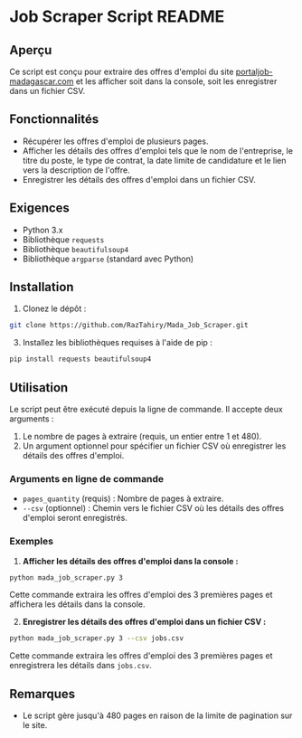 # Job Scraper Script README

## Aperçu

Ce script est conçu pour extraire des offres d'emploi du site [portaljob-madagascar.com](https://www.portaljob-madagascar.com) et les afficher soit dans la console, soit les enregistrer dans un fichier CSV.

## Fonctionnalités

- Récupérer les offres d'emploi de plusieurs pages.
- Afficher les détails des offres d'emploi tels que le nom de l'entreprise, le titre du poste, le type de contrat, la date limite de candidature et le lien vers la description de l'offre.
- Enregistrer les détails des offres d'emploi dans un fichier CSV.

## Exigences

- Python 3.x
- Bibliothèque `requests`
- Bibliothèque `beautifulsoup4`
- Bibliothèque `argparse` (standard avec Python)

## Installation

1. Clonez le dépôt :

```bash
git clone https://github.com/RazTahiry/Mada_Job_Scraper.git
```

3. Installez les bibliothèques requises à l'aide de pip :

```bash
pip install requests beautifulsoup4
```

## Utilisation

Le script peut être exécuté depuis la ligne de commande. Il accepte deux arguments :
1. Le nombre de pages à extraire (requis, un entier entre 1 et 480).
2. Un argument optionnel pour spécifier un fichier CSV où enregistrer les détails des offres d'emploi.

### Arguments en ligne de commande

- `pages_quantity` (requis) : Nombre de pages à extraire.
- `--csv` (optionnel) : Chemin vers le fichier CSV où les détails des offres d'emploi seront enregistrés.

### Exemples

1. **Afficher les détails des offres d'emploi dans la console :**

```bash
python mada_job_scraper.py 3
```

Cette commande extraira les offres d'emploi des 3 premières pages et affichera les détails dans la console.

2. **Enregistrer les détails des offres d'emploi dans un fichier CSV :**

```bash
python mada_job_scraper.py 3 --csv jobs.csv
```

Cette commande extraira les offres d'emploi des 3 premières pages et enregistrera les détails dans `jobs.csv`.

## Remarques

- Le script gère jusqu'à 480 pages en raison de la limite de pagination sur le site.
